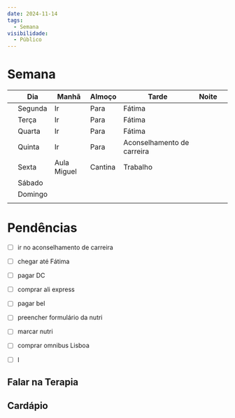 ```yaml
---
date: 2024-11-14
tags:
  - Semana
visibilidade:
  - Público
---
```

# Semana
|     | **Dia** | Manhã       | Almoço  | Tarde                      | Noite |     |
| --- | ------- | ----------- | ------- | -------------------------- | ----- | --- |
|     | Segunda | Ir          | Para    | Fátima                     |       |     |
|     | Terça   | Ir          | Para    | Fátima                     |       |     |
|     | Quarta  | Ir          | Para    | Fátima                     |       |     |
|     | Quinta  | Ir          | Para    | Aconselhamento de carreira |       |     |
|     | Sexta   | Aula Miguel | Cantina | Trabalho                   |       |     |
|     | Sábado  |             |         |                            |       |     |
|     | Domingo |             |         |                            |       |     |
|     |         |             |         |                            |       |     |

# Pendências
- [ ] ir no aconselhamento de carreira
- [ ] chegar até Fátima
- [ ] pagar DC 
- [ ] comprar ali express
- [ ] pagar bel
- [ ] preencher formulário da nutri
- [ ] marcar nutri
- [ ] comprar omnibus Lisboa
- [ ] l





## Falar na Terapia

## Cardápio


